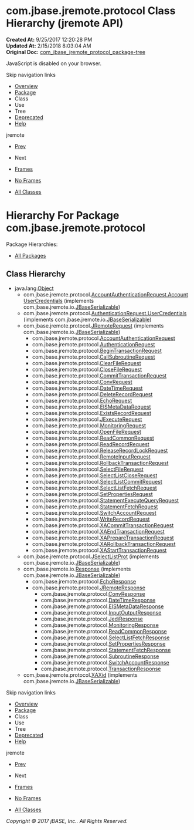 # com.jbase.jremote.protocol Class Hierarchy (jremote   API)

**Created At:** 9/25/2017 12:20:28 PM  
**Updated At:** 2/15/2018 8:03:04 AM  
**Original Doc:** [com_jbase_jremote_protocol_package-tree](https://docs.jbase.com/39270-protocol/com_jbase_jremote_protocol_package-tree)  

<!--<br>    try {<br>        if (location.href.indexOf('is-external=true') == -1) {<br>            parent.document.title="com.jbase.jremote.protocol Class Hierarchy (jremote   API)";<br>        }<br>    }<br>    catch(err) {<br>    }<br>//-->
JavaScript is disabled on your browser.

Skip navigation links

- [Overview](../../../../overview-summary.html)
- [Package](./../com.jbase.jremote.protocol-%28jremote-api%29)
- Class
- Use
- Tree
- [Deprecated](../../../../deprecated-list.html)
- [Help](../../../../help-doc.html)


jremote <br>

- [Prev](./../../jca/spring/com.jbase.jremote.jca.spring-class-hierarchy-%28jremote-api%29)
- Next


- [Frames](./.)
- [No Frames](./.)


- [All Classes](../../../../allclasses-noframe.html)


<!--<br>  allClassesLink = document.getElementById("allclasses\_navbar\_top");<br>  if(window==top) {<br>    allClassesLink.style.display = "block";<br>  }<br>  else {<br>    allClassesLink.style.display = "none";<br>  }<br>  //-->

# Hierarchy For Package com.jbase.jremote.protocol
Package Hierarchies:
- [All Packages](../../../../overview-tree.html)

## Class Hierarchy

- java.lang.[Object](http://java.sun.com/j2se/1.5.0/docs/api/java/lang/Object.html?is-external=true "class or interface in java.lang")
    - com.jbase.jremote.protocol.[AccountAuthenticationRequest.AccountUserCredentials](/39270-protocol/com_jbase_jremote_protocol_AccountAuthenticationRequest.AccountUserCredentials "class in com.jbase.jremote.protocol") (implements com.jbase.jremote.io.[JBaseSerializable](./../../io/jbaseserializable-%28jremote-api%29 "interface in com.jbase.jremote.io"))
    - com.jbase.jremote.protocol.[AuthenticationRequest.UserCredentials](/39270-protocol/com_jbase_jremote_protocol_AuthenticationRequest.UserCredentials "class in com.jbase.jremote.protocol") (implements com.jbase.jremote.io.[JBaseSerializable](./../../io/jbaseserializable-%28jremote-api%29 "interface in com.jbase.jremote.io"))
    - com.jbase.jremote.protocol.[JRemoteRequest](./../jremoterequest-%28jremote-api%29 "class in com.jbase.jremote.protocol") (implements com.jbase.jremote.io.[JBaseSerializable](./../../io/jbaseserializable-%28jremote-api%29 "interface in com.jbase.jremote.io"))
        - com.jbase.jremote.protocol.[AccountAuthenticationRequest](./../accountauthenticationrequest-%28jremote-api%29 "class in com.jbase.jremote.protocol")
        - com.jbase.jremote.protocol.[AuthenticationRequest](./../authenticationrequest-%28jremote-api%29 "class in com.jbase.jremote.protocol")
        - com.jbase.jremote.protocol.[BeginTransactionRequest](./../begintransactionrequest-%28jremote-api%29 "class in com.jbase.jremote.protocol")
        - com.jbase.jremote.protocol.[CallSubroutineRequest](./../callsubroutinerequest-%28jremote-api%29 "class in com.jbase.jremote.protocol")
        - com.jbase.jremote.protocol.[ClearFileRequest](./../clearfilerequest-%28jremote-api%29 "class in com.jbase.jremote.protocol")
        - com.jbase.jremote.protocol.[CloseFileRequest](./../closefilerequest-%28jremote-api%29 "class in com.jbase.jremote.protocol")
        - com.jbase.jremote.protocol.[CommitTransactionRequest](./../committransactionrequest-%28jremote-api%29 "class in com.jbase.jremote.protocol")
        - com.jbase.jremote.protocol.[ConvRequest](./../convrequest-%28jremote-api%29 "class in com.jbase.jremote.protocol")
        - com.jbase.jremote.protocol.[DateTimeRequest](./../datetimerequest-%28jremote-api%29 "class in com.jbase.jremote.protocol")
        - com.jbase.jremote.protocol.[DeleteRecordRequest](./../deleterecordrequest-%28jremote-api%29 "class in com.jbase.jremote.protocol")
        - com.jbase.jremote.protocol.[EchoRequest](./../echorequest-%28jremote-api%29 "class in com.jbase.jremote.protocol")
        - com.jbase.jremote.protocol.[EISMetaDataRequest](./../eismetadatarequest-%28jremote-api%29 "class in com.jbase.jremote.protocol")
        - com.jbase.jremote.protocol.[ExistsRecordRequest](./../existsrecordrequest-%28jremote-api%29 "class in com.jbase.jremote.protocol")
        - com.jbase.jremote.protocol.[JExecuteRequest](./../jexecuterequest-%28jremote-api%29 "class in com.jbase.jremote.protocol")
        - com.jbase.jremote.protocol.[MonitoringRequest](./../monitoringrequest-%28jremote-api%29 "class in com.jbase.jremote.protocol")
        - com.jbase.jremote.protocol.[OpenFileRequest](./../openfilerequest-%28jremote-api%29 "class in com.jbase.jremote.protocol")
        - com.jbase.jremote.protocol.[ReadCommonRequest](./../readcommonrequest-%28jremote-api%29 "class in com.jbase.jremote.protocol")
        - com.jbase.jremote.protocol.[ReadRecordRequest](./../readrecordrequest-%28jremote-api%29 "class in com.jbase.jremote.protocol")
        - com.jbase.jremote.protocol.[ReleaseRecordLockRequest](./../releaserecordlockrequest-%28jremote-api%29 "class in com.jbase.jremote.protocol")
        - com.jbase.jremote.protocol.[RemoteInputRequest](./../remoteinputrequest-%28jremote-api%29 "class in com.jbase.jremote.protocol")
        - com.jbase.jremote.protocol.[RollbackTransactionRequest](./../rollbacktransactionrequest-%28jremote-api%29 "class in com.jbase.jremote.protocol")
        - com.jbase.jremote.protocol.[SelectFileRequest](./../selectfilerequest-%28jremote-api%29 "class in com.jbase.jremote.protocol")
        - com.jbase.jremote.protocol.[SelectListCloseRequest](./../selectlistcloserequest-%28jremote-api%29 "class in com.jbase.jremote.protocol")
        - com.jbase.jremote.protocol.[SelectListCommitRequest](./../selectlistcommitrequest-%28jremote-api%29 "class in com.jbase.jremote.protocol")
        - com.jbase.jremote.protocol.[SelectListFetchRequest](./../selectlistfetchrequest-%28jremote-api%29 "class in com.jbase.jremote.protocol")
        - com.jbase.jremote.protocol.[SetPropertiesRequest](./../setpropertiesrequest-%28jremote-api%29 "class in com.jbase.jremote.protocol")
        - com.jbase.jremote.protocol.[StatementExecuteQueryRequest](./../statementexecutequeryrequest-%28jremote-api%29 "class in com.jbase.jremote.protocol")
        - com.jbase.jremote.protocol.[StatementFetchRequest](./../statementfetchrequest-%28jremote-api%29 "class in com.jbase.jremote.protocol")
        - com.jbase.jremote.protocol.[SwitchAccountRequest](./../switchaccountrequest-%28jremote-api%29 "class in com.jbase.jremote.protocol")
        - com.jbase.jremote.protocol.[WriteRecordRequest](./../writerecordrequest-%28jremote-api%29 "class in com.jbase.jremote.protocol")
        - com.jbase.jremote.protocol.[XACommitTransactionRequest](./../xacommittransactionrequest-%28jremote-api%29 "class in com.jbase.jremote.protocol")
        - com.jbase.jremote.protocol.[XAEndTransactionRequest](./../xaendtransactionrequest-%28jremote-api%29 "class in com.jbase.jremote.protocol")
        - com.jbase.jremote.protocol.[XAPrepareTransactionRequest](./../xapreparetransactionrequest-%28jremote-api%29 "class in com.jbase.jremote.protocol")
        - com.jbase.jremote.protocol.[XARollbackTransactionRequest](./../xarollbacktransactionrequest-%28jremote-api%29 "class in com.jbase.jremote.protocol")
        - com.jbase.jremote.protocol.[XAStartTransactionRequest](./../xastarttransactionrequest-%28jremote-api%29 "class in com.jbase.jremote.protocol")
    - com.jbase.jremote.protocol.[JSelectListProt](./../jselectlistprot-%28jremote-api%29 "class in com.jbase.jremote.protocol") (implements com.jbase.jremote.io.[JBaseSerializable](./../../io/jbaseserializable-%28jremote-api%29 "interface in com.jbase.jremote.io"))
    - com.jbase.jremote.io.[Response](./../../io/response-%28jremote-api%29 "class in com.jbase.jremote.io") (implements com.jbase.jremote.io.[JBaseSerializable](./../../io/jbaseserializable-%28jremote-api%29 "interface in com.jbase.jremote.io"))
        - com.jbase.jremote.protocol.[EchoResponse](./../echoresponse-%28jremote-api%29 "class in com.jbase.jremote.protocol")
        - com.jbase.jremote.protocol.[JRemoteResponse](./../jremoteresponse-%28jremote-api%29 "class in com.jbase.jremote.protocol")
            - com.jbase.jremote.protocol.[ConvResponse](./../convresponse-%28jremote-api%29 "class in com.jbase.jremote.protocol")
            - com.jbase.jremote.protocol.[DateTimeResponse](./../datetimeresponse-%28jremote-api%29 "class in com.jbase.jremote.protocol")
            - com.jbase.jremote.protocol.[EISMetaDataResponse](./../eismetadataresponse-%28jremote-api%29 "class in com.jbase.jremote.protocol")
            - com.jbase.jremote.protocol.[InputOutputResponse](./../inputoutputresponse-%28jremote-api%29 "class in com.jbase.jremote.protocol")
            - com.jbase.jremote.protocol.[JediResponse](./../jediresponse-%28jremote-api%29 "class in com.jbase.jremote.protocol")
            - com.jbase.jremote.protocol.[MonitoringResponse](./../monitoringresponse-%28jremote-api%29 "class in com.jbase.jremote.protocol")
            - com.jbase.jremote.protocol.[ReadCommonResponse](./../readcommonresponse-%28jremote-api%29 "class in com.jbase.jremote.protocol")
            - com.jbase.jremote.protocol.[SelectListFetchResponse](./../selectlistfetchresponse-%28jremote-api%29 "class in com.jbase.jremote.protocol")
            - com.jbase.jremote.protocol.[SetPropertiesResponse](./../setpropertiesresponse-%28jremote-api%29 "class in com.jbase.jremote.protocol")
            - com.jbase.jremote.protocol.[StatementFetchResponse](./../statementfetchresponse-%28jremote-api%29 "class in com.jbase.jremote.protocol")
            - com.jbase.jremote.protocol.[SubroutineResponse](./../subroutineresponse-%28jremote-api%29 "class in com.jbase.jremote.protocol")
            - com.jbase.jremote.protocol.[SwitchAccountResponse](./../switchaccountresponse-%28jremote-api%29 "class in com.jbase.jremote.protocol")
            - com.jbase.jremote.protocol.[TransactionResponse](./../transactionresponse-%28jremote-api%29 "class in com.jbase.jremote.protocol")
    - com.jbase.jremote.protocol.[XAXid](./../xaxid-%28jremote-api%29 "class in com.jbase.jremote.protocol") (implements com.jbase.jremote.io.[JBaseSerializable](./../../io/jbaseserializable-%28jremote-api%29 "interface in com.jbase.jremote.io"))

Skip navigation links

- [Overview](../../../../overview-summary.html)
- [Package](./../com.jbase.jremote.protocol-%28jremote-api%29)
- Class
- Use
- Tree
- [Deprecated](../../../../deprecated-list.html)
- [Help](../../../../help-doc.html)


jremote <br>

- [Prev](./../../jca/spring/com.jbase.jremote.jca.spring-class-hierarchy-%28jremote-api%29)
- Next


- [Frames](./.)
- [No Frames](./.)


- [All Classes](../../../../allclasses-noframe.html)


<!--<br>  allClassesLink = document.getElementById("allclasses\_navbar\_bottom");<br>  if(window==top) {<br>    allClassesLink.style.display = "block";<br>  }<br>  else {<br>    allClassesLink.style.display = "none";<br>  }<br>  //-->

*Copyright © 2017 jBASE, Inc.. All Rights Reserved.*
